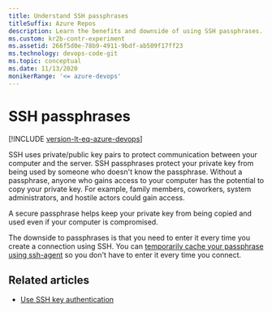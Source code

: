 ```yaml
---
title: Understand SSH passphrases
titleSuffix: Azure Repos
description: Learn the benefits and downside of using SSH passphrases.
ms.custom: kr2b-contr-experiment
ms.assetid: 266f5d0e-78b9-4911-9bdf-ab509f17ff23
ms.technology: devops-code-git 
ms.topic: conceptual
ms.date: 11/13/2020
monikerRange: '<= azure-devops'
---
```



# SSH passphrases

[!INCLUDE [version-lt-eq-azure-devops](../../includes/version-lt-eq-azure-devops.md)]

SSH uses private/public key pairs to protect communication between your computer and the server. SSH passphrases protect your private key from being used by someone who doesn't know the passphrase. Without a passphrase, anyone who gains access to your computer has the potential to copy your private key. For example, family members, coworkers, system administrators, and hostile actors could gain access. 

A secure passphrase helps keep your private key from being copied and used even if your computer is compromised.

The downside to passphrases is that you need to enter it every time you create a connection using SSH.
You can [temporarily cache your passphrase using ssh-agent](use-ssh-keys-to-authenticate.md#questions-and-troubleshooting) so you don't have to enter it every time you connect.

## Related articles

- [Use SSH key authentication](use-ssh-keys-to-authenticate.md)